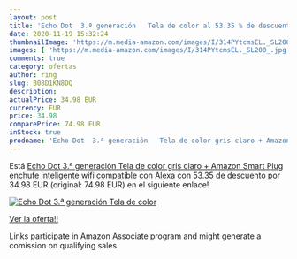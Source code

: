 ```yaml
---
layout: post
title: 'Echo Dot  3.ª generación   Tela de color al 53.35 % de descuento'
date: 2020-11-19 15:32:24
thumbnailImage: 'https://m.media-amazon.com/images/I/314PYtcmsEL._SL200_.jpg'
images: [ 'https://m.media-amazon.com/images/I/314PYtcmsEL._SL200_.jpg' ]
comments: true
category: ofertas
author: ring
slug: B08D1KN8DQ
description:
actualPrice: 34.98 EUR
currency: EUR
price: 34.98
comparePrice: 74.98 EUR
inStock: true
prodname: 'Echo Dot  3.ª generación   Tela de color gris claro + Amazon Smart Plug  enchufe inteligente wifi   compatible con Alexa'
---
```


Está [Echo Dot  3.ª generación   Tela de color gris claro + Amazon Smart Plug  enchufe inteligente wifi   compatible con Alexa](https://www.amazon.es/dp/B08D1KN8DQ/?tag=tolees-21) con 53.35 de descuento por 34.98 EUR (original: 74.98 EUR) en el siguiente enlace!

[![Echo Dot  3.ª generación   Tela de color](https://m.media-amazon.com/images/I/314PYtcmsEL._SL200_.jpg)](https://www.amazon.es/dp/B08D1KN8DQ/?tag=tolees-21)

[Ver la oferta!!](https://www.amazon.es/dp/B08D1KN8DQ/?tag=tolees-21)

Links participate in Amazon Associate program and might generate a comission on qualifying sales


